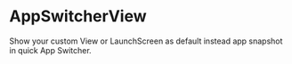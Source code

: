# AppSwitcherView

Show your custom View or LaunchScreen as default instead app snapshot in quick App Switcher.
